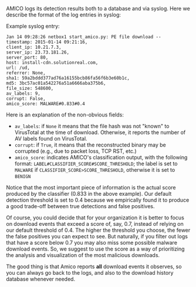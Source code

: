 AMICO logs its detection results both to a database and via syslog. Here we describe the format of the log entries in syslog:

Example syslog entry:
```
Jan 14 09:28:26 netbox1 start_amico.py: PE file download -- 
timestamp: 2015-01-14 09:21:16, 
client_ip: 10.21.7.3, 
server_ip: 23.73.181.26, 
server_port: 80, 
host: install-cdn.solutionreal.com, 
url: /ud, 
referrer: None, 
sha1: 59a2bddd377ad76a16155bcb86fa56f6b3e60b1c, 
md5: 3bc57ac01a542276a51a6666aba375b6, 
file_size: 548600, 
av_labels: 9, 
corrupt: False, 
amico_score: MALWARE#0.833#0.4
```

Here is an explanation of the non-obvious fields:

  * `av_labels`: if `None` it means that the file hash was not "known" to VirusTotal at the time of download. Otherwise, it reports the number of AV labels found on VirusTotal.
  * `corrupt`: if `True`, it means that the reconstructed binary may be corrupted (e.g., due to packet loss, TCP RST, etc.)
  * `amico_score`: indicates AMICO's classification output, with the following format: `LABEL#CLASSIFIER_SCORE#SCORE_THRESHOLD`; the label is set to `MALWARE` if `CLASSIFIER_SCORE>SCORE_THRESHOLD`, otherwise it is set to `BENIGN`

Notice that the most important piece of information is the actual score produced by the classifier (0.833 in the above example). Our default detection threshold is set to 0.4 because we empirically found it to produce a good trade-off between true detections and false positives.

Of course, you could decide that for your organization it is better to focus on download events that exceed  a score of, say, 0.7, instead of relying on our default threshold of 0.4. The higher the threshold you choose, the fewer the false positives you can expect to see. But naturally, if you filter out logs that have a score below 0.7 you may also miss some possible malware download events. So, we suggest to use the score as a way of prioritizing the analysis and visualization of the most malicious downloads.

The good thing is that Amico reports **all** download events it observes, so you can always go back to the logs, and also to the download history database whenever needed.